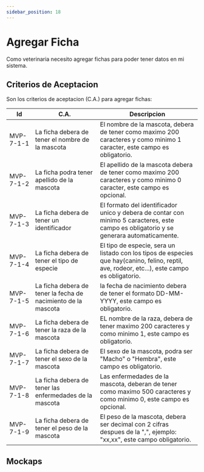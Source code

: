 ```yaml
---
sidebar_position: 18
---
```


# Agregar Ficha

Como veterinaria necesito agregar fichas para poder tener datos en mi sistema.

<!-- En la siguiente imagen reprecenta el flujo general de la historia de usuario:
![Task Flow de Gestionar citas](/img/gestionar_citas/agregar_cita/agregar_cita_diagrama.svg) -->

## Criterios de Aceptacion
Son los criterios de aceptacion (C.A.) para agregar fichas:

| Id | C.A. | Descripcion | 
|-------------------- | -------- | -------- | 
| MVP-7-1-1 | La ficha debera de tener el nombre de la mascota | El nombre de la mascota, debera de tener como maximo 200 caracteres y como minimo 1 caracter, este campo es obligatorio. |
| MVP-7-1-2 | La ficha podra tener apellido de la mascota | El apellido de la mascota debera de tener como maximo 200 caracteres y como minimo 0 caracter, este campo es opcional. |
| MVP-7-1-3 | La ficha debera de tener un identificador | El formato del identificador unico y debera de contar con minimo 5 caracteres, este campo es obligatorio y se generara automaticamente. |
| MVP-7-1-4 | La ficha debera de tener el tipo de especie | El tipo de especie, sera un listado con los tipos de especies que hay(canino, felino, reptil, ave, rodeor, etc...), este campo es obligatorio. |
| MVP-7-1-5 | La ficha debera de tener la fecha de nacimiento de la mascota | la fecha de nacimiento debera de tener el formato DD-MM-YYYY, este campo es obligatorio. |
| MVP-7-1-6 | La ficha debera de tener la raza de la mascota | EL nombre de la raza, debera de tener maximo 200 caracteres y como minimo 1, este campo es obligatorio. |
| MVP-7-1-7 | La ficha debera de tener el sexo de la mascota | El sexo de la mascota, podra ser "Macho" o "Hembra", este campo es obligatorio. |
| MVP-7-1-8 | La ficha debera de tener las enfermedades de la mascota | Las enfermedades de la mascota, deberan de tener como maximo 500 caracteres y como minimo 0, este campo es opcional. |
| MVP-7-1-9 | La ficha debera de tener el peso de la mascota | El peso de la mascota, debera ser decimal con 2 cifras despues de la ",", ejemplo: "xx,xx", este campo obligatorio. |


## Mockaps

<!-- ### Agregar sin error
![Mockap de Gestionar citas general](/img/gestionar_citas/agregar_cita/agregar_cita_mockap.svg)

### Agregar con marca de error
![Mockap de Gestionar citas tabla](/img/gestionar_citas/agregar_cita/agregar_cita_error_mockap.svg) -->